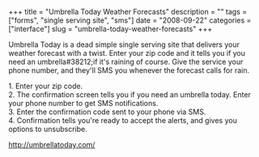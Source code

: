 +++
title = "Umbrella Today Weather Forecasts"
description = ""
tags = ["forms", "single serving site", "sms"]
date = "2008-09-22"
categories = ["interface"]
slug = "umbrella-today-weather-forecasts"
+++


<p>Umbrella Today is a dead simple single serving site that delivers your weather forecast with a twist. Enter your zip code and it tells you if you need an umbrella#38212;if it's raining of course. Give the service your phone number, and they'll SMS you whenever the forecast calls for rain.</p>
<div id="screens-full" class="clear"><div class="caption">1. Enter your zip code.</div><div class="fullimg clear"><a href="//media.konigi.com/interface/umbrellatoday-1.png" class="group" rel="group" title="1. Enter your zip code."><img src="//media.konigi.com/interface/umbrellatoday-1.png" alt="" class="img-responsive"></a></div></div><div id="screens-full" class="clear"><div class="caption">2. The confirmation screen tells you if you need an umbrella today. Enter your phone number to get SMS notifications.</div><div class="fullimg clear"><a href="//media.konigi.com/interface/umbrellatoday-2.png" class="group" rel="group" title="2. The confirmation screen tells you if you need an umbrella today. Enter your phone number to get S..."><img src="//media.konigi.com/interface/umbrellatoday-2.png" alt="" class="img-responsive"></a></div></div><div id="screens-full" class="clear"><div class="caption">3. Enter the confirmation code sent to your phone via SMS.</div><div class="fullimg clear"><a href="//media.konigi.com/interface/umbrellatoday-3.png" class="group" rel="group" title="3. Enter the confirmation code sent to your phone via SMS."><img src="//media.konigi.com/interface/umbrellatoday-3.png" alt="" class="img-responsive"></a></div></div><div id="screens-full" class="clear"><div class="caption">4. Confirmation tells you're ready to accept the alerts, and gives you options to unsubscribe.</div><div class="fullimg clear"><a href="//media.konigi.com/interface/umbrellatoday-4.png" class="group" rel="group" title="4. Confirmation tells you're ready to accept the alerts, and gives you options to unsubscribe."><img src="//media.konigi.com/interface/umbrellatoday-4.png" alt="" class="img-responsive"></a></div></div>        
<p><a href="http://umbrellatoday.com/">http://umbrellatoday.com/</a></p>

